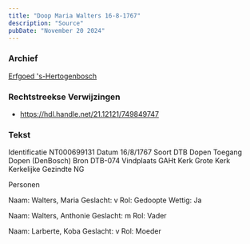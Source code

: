 ```yaml
---
title: "Doop Maria Walters 16-8-1767"
description: "Source"
pubDate: "November 20 2024"
---
```


### Archief
[Erfgoed 's-Hertogenbosch](https://www.erfgoedshertogenbosch.nl/)

### Rechtstreekse Verwijzingen
- https://hdl.handle.net/21.12121/749849747

### Tekst
Identificatie NT000699131
Datum 16/8/1767
Soort DTB Dopen
Toegang Dopen (DenBosch)
Bron DTB-074
Vindplaats GAHt
Kerk Grote Kerk
Kerkelijke Gezindte NG

Personen  

Naam:  Walters, Maria
Geslacht:  v
Rol:  Gedoopte
Wettig:  Ja

Naam:  Walters, Anthonie
Geslacht:  m
Rol:  Vader

Naam:  Larberte, Koba
Geslacht:  v
Rol:  Moeder
